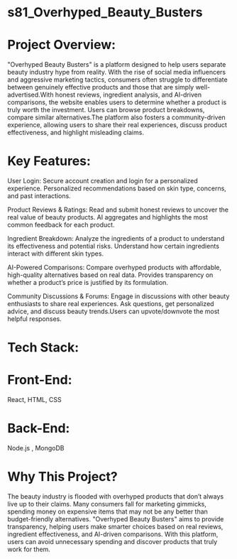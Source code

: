 # s81_Overhyped_Beauty_Busters

# Project Overview: 
"Overhyped Beauty Busters" is a platform designed to help users separate beauty industry hype from reality. With the rise of social media influencers and aggressive marketing tactics, consumers often struggle to differentiate between genuinely effective products and those that are simply well-advertised.With honest reviews, ingredient analysis, and AI-driven comparisons, the website enables users to determine whether a product is truly worth the investment. Users can browse product breakdowns, compare similar alternatives.The platform also fosters a community-driven experience, allowing users to share their real experiences, discuss product effectiveness, and highlight misleading claims.

# Key Features:

User Login: Secure account creation and login for a personalized experience. Personalized recommendations based on skin type, concerns, and past interactions.

Product Reviews & Ratings: Read and submit honest reviews to uncover the real value of beauty products. AI aggregates and highlights the most common feedback for each product.

Ingredient Breakdown: Analyze the ingredients of a product to understand its effectiveness and potential risks. Understand how certain ingredients interact with different skin types.

AI-Powered Comparisons: Compare overhyped products with affordable, high-quality alternatives based on real data. Provides transparency on whether a product’s price is justified by its formulation.

Community Discussions & Forums: Engage in discussions with other beauty enthusiasts to share real experiences. Ask questions, get personalized advice, and discuss beauty trends.Users can upvote/downvote the most helpful responses.

# Tech Stack:

# Front-End:
React, HTML, CSS
# Back-End:
Node.js , MongoDB

# Why This Project?

The beauty industry is flooded with overhyped products that don’t always live up to their claims. Many consumers fall for marketing gimmicks, spending money on expensive items that may not be any better than budget-friendly alternatives. "Overhyped Beauty Busters" aims to provide transparency, helping users make smarter choices based on real reviews, ingredient effectiveness, and AI-driven comparisons. With this platform, users can avoid unnecessary spending and discover products that truly work for them.
